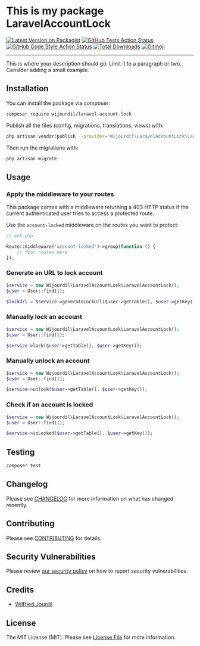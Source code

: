 # This is my package LaravelAccountLock

[![Latest Version on Packagist](https://img.shields.io/packagist/v/wijourdil/laravel-account-lock.svg?style=flat-square)](https://packagist.org/packages/wijourdil/laravel-account-lock)
[![GitHub Tests Action Status](https://img.shields.io/github/workflow/status/wijourdil/laravel-account-lock/run-tests?label=tests)](https://github.com/wijourdil/laravel-account-lock/actions?query=workflow%3Arun-tests+branch%3Amain)
[![GitHub Code Style Action Status](https://img.shields.io/github/workflow/status/wijourdil/laravel-account-lock/Check%20&%20fix%20styling?label=code%20style)](https://github.com/wijourdil/laravel-account-lock/actions?query=workflow%3A"Check+%26+fix+styling"+branch%3Amain)
[![Total Downloads](https://img.shields.io/packagist/dt/wijourdil/laravel-account-lock.svg?style=flat-square)](https://packagist.org/packages/wijourdil/laravel-account-lock)
<a href="https://gitmoji.dev">
<img src="https://img.shields.io/badge/gitmoji-%20😜%20😍-FFDD67.svg?style=flat-square" alt="Gitmoji">
</a>

---

This is where your description should go. Limit it to a paragraph or two. Consider adding a small example.

## Installation

You can install the package via composer:

```bash
composer require wijourdil/laravel-account-lock
```

Publish all the files (config, migrations, translations, views) with:

```bash
php artisan vendor:publish --provider="Wijourdil\LaravelAccountLock\LaravelAccountLockServiceProvider"
```

Then run the migrations with:

```bash
php artisan migrate
```

## Usage

### Apply the middleware to your routes

This package comes with a middleware returning a 403 HTTP status if the current authenticated user tries to access a
protected route.

Use the `account-locked` middleware on the routes you want to protect:

```php
// web.php

Route::middleware('account-locked')->group(function () {
    // Your routes here
});
```

### Generate an URL to lock account

```php
$service = new Wijourdil\LaravelAccountLock\LaravelAccountLock();
$user = User::find(1);

$lockUrl = $service->generateLockUrl($user->getTable(), $user->getKey());
```

### Manually lock an account

```php
$service = new Wijourdil\LaravelAccountLock\LaravelAccountLock();
$user = User::find(1);

$service->lock($user->getTable(), $user->getKey());
```

### Manually unlock an account

```php
$service = new Wijourdil\LaravelAccountLock\LaravelAccountLock();
$user = User::find(1);

$service->unlock($user->getTable(), $user->getKey());
```

### Check if an account is locked

```php
$service = new Wijourdil\LaravelAccountLock\LaravelAccountLock();
$user = User::find(1);

$service->isLocked($user->getTable(), $user->getKey());
```

## Testing

```bash
composer test
```

## Changelog

Please see [CHANGELOG](CHANGELOG.md) for more information on what has changed recently.

## Contributing

Please see [CONTRIBUTING](.github/CONTRIBUTING.md) for details.

## Security Vulnerabilities

Please review [our security policy](../../security/policy) on how to report security vulnerabilities.

## Credits

- [Wilfried Jourdil](https://github.com/wijourdil)

<!--- [All Contributors](../../contributors)-->

## License

The MIT License (MIT). Please see [License File](LICENSE.md) for more information.
